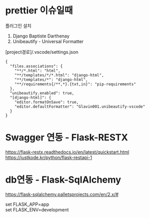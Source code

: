 # prettier 이슈일때

플러그인 설치

1. Django Baptiste Darthenay
2. Unibeautify - Universal Formatter

[project경로]/.vscode/settings.json

```
{
  "files.associations": {
    "**/*.html": "html",
    "**/templates/*/*.html": "django-html",
    "**/templates/*": "django-html",
    "**/requirements{/**,*}.{txt,in}": "pip-requirements"
  },
  "unibeautify.enabled": true,
  "[django-html]": {
    "editor.formatOnSave": true,
    "editor.defaultFormatter": "Glavin001.unibeautify-vscode"
  }
}

```
# Swagger 연동 - Flask-RESTX  
https://flask-restx.readthedocs.io/en/latest/quickstart.html  
https://justkode.kr/python/flask-restapi-1  

# db연동 - Flask-SqlAlchemy  
https://flask-sqlalchemy.palletsprojects.com/en/2.x/#  

set FLASK_APP=app  
set FLASK_ENV=development
